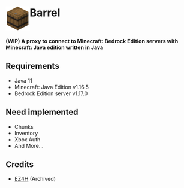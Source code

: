 <h1><b>Barrel</b><img src="https://github.com/BarrelMC/Assets/blob/master/logo/barrel.png" height="64" width="64" align="left" alt=""></h1><br>

<b>(WIP) A proxy to connect to Minecraft: Bedrock Edition servers with Minecraft: Java edition written in Java</b><br>

## Requirements

- Java 11
- Minecraft: Java Edition v1.16.5
- Bedrock Edition server v1.17.0

## Need implemented

- Chunks
- Inventory
- Xbox Auth
- And More...

## Credits

- [EZ4H](https://github.com/Project-EZ4H/EZ4H) (Archived)
